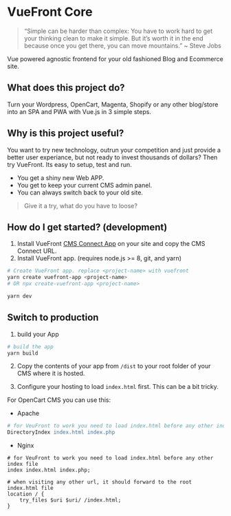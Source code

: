 # VueFront Core

> “Simple can be harder than complex: You have to work hard to get your thinking clean to make it simple. But it’s worth it in the end because once you get there, you can move mountains.” ~ Steve Jobs

Vue powered agnostic frontend for your old fashioned Blog and Ecommerce site.

## What does this project do?
Turn your Wordpress, OpenCart, Magenta, Shopify or any other blog/store into an SPA and PWA with Vue.js in 3 simple steps.

## Why is this project useful?
You want to try new technology, outrun your competition and just provide a better user experiance, but not ready to invest thousands of dollars? Then try VueFront. Its easy to setup, test and run. 

- You get a shiny new Web APP.
- You get to keep your current CMS admin panel.
- You can always switch back to your old site. 


> Give it a try, what do you have to loose? 

## How do I get started? (development)

1. Install VueFront [CMS Connect App](http://localhost:8080/cms/) on your site and copy the CMS Connect URL.
2. Install VueFront app. (requires node.js >= 8, git, and yarn)

```bash
# Create VueFront app. replace <project-name> with vuefront
yarn create vuefront-app <project-name>
# OR npx create-vuefront-app <project-name>

yarn dev
```

## Switch to production
1. build your App
```bash
# build the app
yarn build
```

2. Copy the contents of your app from `/dist`  to your root folder of your CMS where it is hosted.

3. Configure your hosting to load `index.html` first. This can be a bit tricky. 

For OpenCart CMS you can use this:

- Apache

```apache
# for VeuFront to work you need to load index.html before any other index file
DirectoryIndex index.html index.php

```

- Nginx
```nginx
# for VeuFront to work you need to load index.html before any other index file
index index.html index.php;

# when visiting any other url, it should forward to the root index.html file
location / {
    try_files $uri $uri/ /index.html;
}
```
